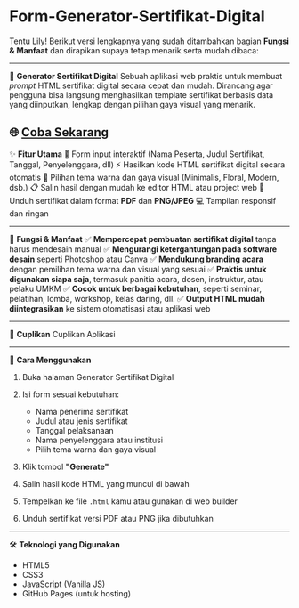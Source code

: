 # Form-Generator-Sertifikat-Digital
Tentu Lily! Berikut versi lengkapnya yang sudah ditambahkan bagian **Fungsi & Manfaat** dan dirapikan supaya tetap menarik serta mudah dibaca:

---

🎉 **Generator Sertifikat Digital**
Sebuah aplikasi web praktis untuk membuat *prompt* HTML sertifikat digital secara cepat dan mudah. Dirancang agar pengguna bisa langsung menghasilkan template sertifikat berbasis data yang diinputkan, lengkap dengan pilihan gaya visual yang menarik.

🌐 [Coba Sekarang](https://lilymarliana.github.io/Form-Generator-Sertifikat-Digital/)
---

✨ **Fitur Utama**
📝 Form input interaktif (Nama Peserta, Judul Sertifikat, Tanggal, Penyelenggara, dll)
⚡ Hasilkan kode HTML sertifikat digital secara otomatis
🎨 Pilihan tema warna dan gaya visual (Minimalis, Floral, Modern, dsb.)
📋 Salin hasil dengan mudah ke editor HTML atau project web
📁 Unduh sertifikat dalam format **PDF** dan **PNG/JPEG**
💻 Tampilan responsif dan ringan

---

🎯 **Fungsi & Manfaat**
✅ **Mempercepat pembuatan sertifikat digital** tanpa harus mendesain manual
✅ **Mengurangi ketergantungan pada software desain** seperti Photoshop atau Canva
✅ **Mendukung branding acara** dengan pemilihan tema warna dan visual yang sesuai
✅ **Praktis untuk digunakan siapa saja**, termasuk panitia acara, dosen, instruktur, atau pelaku UMKM
✅ **Cocok untuk berbagai kebutuhan**, seperti seminar, pelatihan, lomba, workshop, kelas daring, dll.
✅ **Output HTML mudah diintegrasikan** ke sistem otomatisasi atau aplikasi web

---

📸 **Cuplikan**
Cuplikan Aplikasi

---

🚀 **Cara Menggunakan**

1. Buka halaman Generator Sertifikat Digital
2. Isi form sesuai kebutuhan:

   * Nama penerima sertifikat
   * Judul atau jenis sertifikat
   * Tanggal pelaksanaan
   * Nama penyelenggara atau institusi
   * Pilih tema warna dan gaya visual
3. Klik tombol **"Generate"**
4. Salin hasil kode HTML yang muncul di bawah
5. Tempelkan ke file `.html` kamu atau gunakan di web builder
6. Unduh sertifikat versi PDF atau PNG jika dibutuhkan

---

🛠️ **Teknologi yang Digunakan**

* HTML5
* CSS3
* JavaScript (Vanilla JS)
* GitHub Pages (untuk hosting)
